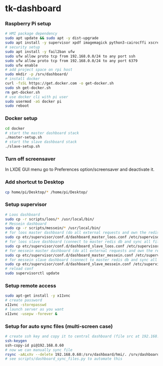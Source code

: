 # tk-dashboard

### Raspberry Pi setup

```bash
# HMI package dependency
sudo apt update && sudo apt -y dist-upgrade
sudo apt install -y supervisor xpdf imagemagick python3-cairocffi xscreensaver
# security setup
sudo apt install -y fail2ban ufw
sudo ufw allow proto tcp from 192.168.0.0/24 to any port ssh
sudo ufw allow proto tcp from 192.168.0.0/24 to any port 6379
sudo ufw enable
# add project space on rpi host
sudo mkdir -p /srv/dashboard/
# install docker
curl -fsSL https://get.docker.com -o get-docker.sh
sudo sh get-docker.sh
rm get-docker.sh
# use docker cli with pi user
sudo usermod -aG docker pi
sudo reboot
```

### Docker setup

```bash
cd docker
# start the master dashboard stack
./master-setup.sh
# start the slave dashboard stack
./slave-setup.sh
```

### Turn off screensaver

In LXDE GUI menu go to Preferences option/screensaver and deactivate it.

### Add shortcut to Desktop

```bash
cp home/pi/Desktop/* /home/pi/Desktop/
```

### Setup supervisor

```bash
# Loos dashboard
sudo cp -r scripts/loos/* /usr/local/bin/
# Messein dashboard
sudo cp -r scripts/messein/* /usr/local/bin/
# for loos master dashboard (do all external requests and own the redis db)
sudo cp etc/supervisor/conf.d/dashboard_master_loos.conf /etc/supervisor/conf.d/
# for loos slave dashboard (connect to master redis db and sync all files with master)
sudo cp etc/supervisor/conf.d/dashboard_slave_loos.conf /etc/supervisor/conf.d/
# for messein master dashboard (do all external requests and own the redis db)
sudo cp etc/supervisor/conf.d/dashboard_master_messein.conf /etc/supervisor/conf.d/
# for messein slave dashboard (connect to master redis db and sync all files with master)
sudo cp etc/supervisor/conf.d/dashboard_slave_messein.conf /etc/supervisor/conf.d/
# reload conf
sudo supervisorctl update
```

### Setup remote access

```bash
sudo apt-get install -y x11vnc
# create password
x11vnc -storepasswd
# launch server as you want
x11vnc -usepw -forever &
```

### Setup for auto sync files (multi-screen case)

```bash
# create ssh key and copy it to central dashboard (file src at 192.168.0.60)
ssh-keygen
ssh-copy-id pi@192.168.0.60
# now we can manually sync file
rsync -aALxXv --delete 192.168.0.60:/srv/dashboard/hmi/. /srv/dashboard/hmi/.
# see scripts/dashboard_sync_files.py to automate this
```
